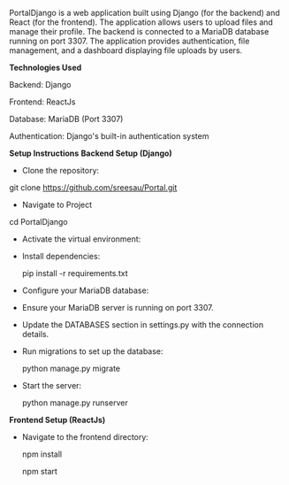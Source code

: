PortalDjango is a web application built using Django (for the backend) and React (for the frontend). The application allows users to upload files and manage their profile. The backend is connected to a MariaDB database running on port 3307. The application provides authentication, file management, and a dashboard displaying file uploads by users.

**Technologies Used**

Backend: Django 

Frontend: ReactJs

Database: MariaDB (Port 3307)

Authentication: Django's built-in authentication system

**Setup Instructions**
**Backend Setup (Django)**

* Clone the repository:

git clone https://github.com/sreesau/Portal.git

* Navigate to Project 

cd PortalDjango

* Activate the virtual environment:

* Install dependencies:

   pip install -r requirements.txt

* Configure your MariaDB database:

* Ensure your MariaDB server is running on port 3307.

* Update the DATABASES section in settings.py with the connection details.

* Run migrations to set up the database:

  python manage.py migrate

* Start the server:

  python manage.py runserver

**Frontend Setup (ReactJs)**

* Navigate to the frontend directory:
  
  npm install
  
  npm start


